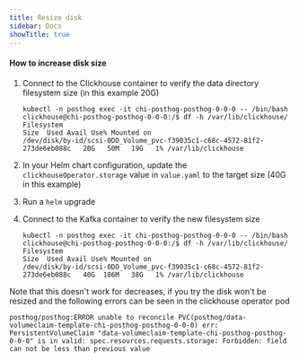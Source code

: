 ```yaml
---
title: Resize disk
sidebar: Docs
showTitle: true
---
```


#### How to increase disk size

1. Connect to the Clickhouse container to verify the data directory filesystem size (in this example 20G)
    ```shell
    kubectl -n posthog exec -it chi-posthog-posthog-0-0-0 -- /bin/bash
    clickhouse@chi-posthog-posthog-0-0-0:/$ df -h /var/lib/clickhouse/
    Filesystem                                                                Size  Used Avail Use% Mounted on
    /dev/disk/by-id/scsi-0DO_Volume_pvc-f39035c1-c68c-4572-81f2-273de6eb088c   20G   50M   19G   1% /var/lib/clickhouse
    ```

1. In your Helm chart configuration, update the `clickhouseOperator.storage` value in `value.yaml` to the target size (40G in this example)

1. Run a `helm` upgrade

1. Connect to the Kafka container to verify the new filesystem size
    ```shell
    kubectl -n posthog exec -it chi-posthog-posthog-0-0-0 -- /bin/bash
    clickhouse@chi-posthog-posthog-0-0-0:/$ df -h /var/lib/clickhouse/
    Filesystem                                                                Size  Used Avail Use% Mounted on
    /dev/disk/by-id/scsi-0DO_Volume_pvc-f39035c1-c68c-4572-81f2-273de6eb088c   40G  186M   38G   1% /var/lib/clickhouse
    ```

Note that this doesn't work for decreases, if you try the disk won't be resized and the following errors can be seen in the clickhouse operator pod
```
posthog/posthog:ERROR unable to reconcile PVC(posthog/data-volumeclaim-template-chi-posthog-posthog-0-0-0) err: PersistentVolumeClaim "data-volumeclaim-template-chi-posthog-posthog-0-0-0" is in valid: spec.resources.requests.storage: Forbidden: field can not be less than previous value
```
